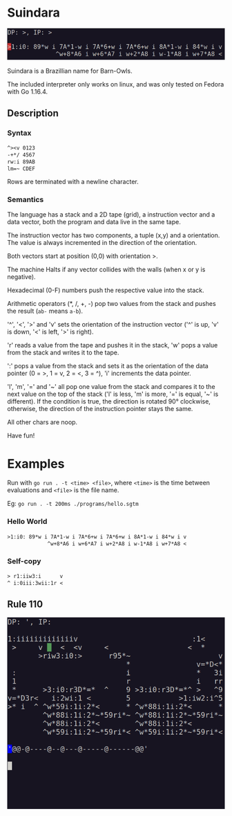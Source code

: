 # Suindara

![Alt Text](./hello.gif)

Suindara is a Brazillian name for Barn-Owls.

The included interpreter only works on linux, and was only tested on Fedora
with Go 1.16.4.

## Description

### Syntax

```
^><v 0123
-+*/ 4567
rw:i 89AB 
lm=~ CDEF 
```

Rows are terminated with a newline character.

### Semantics

The language has a stack and a 2D tape (grid), 
a instruction vector and a data vector,
both the program and data live in the same tape.

The instruction vector has two components,
a tuple (x,y) and a orientation. The value is always
incremented in the direction of the orientation.

Both vectors start at position (0,0) with orientation >.

The machine Halts if any vector collides with the walls (when x or y is negative).

Hexadecimal (0-F) numbers push the respective value into the stack.

Arithmetic operators (*, /, +, -) pop two values from 
the stack and pushes the result (`ab-` means `a-b`).

'^', '<', '>' and 'v' sets the orientation of the instruction vector
('^' is up, 'v' is down, '<' is left, '>' is right).

'r' reads a value from the tape and pushes it in the stack,
'w' pops a value from the stack and writes it to the tape.

':' pops a value from the stack and sets it as the orientation of the data pointer 
(0 = >, 1 = v, 2 = <, 3 = ^),
'i' increments the data pointer.

'l', 'm', '=' and '\~' all pop one value from the stack 
and compares it to the next value on the top of the stack 
('l' is less, 'm' is more, '=' is equal, '~' is different).
If the condition is true, the direction is rotated
90° clockwise, otherwise, the direction of the instruction
pointer stays the same.

All other chars are noop.

Have fun!

# Examples

Run with `go run . -t <time> <file>`, where
`<time>` is the time between evaluations and
`<file>` is the file name.

Eg: `go run . -t 200ms ./programs/hello.sgtm`

### Hello World

```
>1:i0: 89*w i 7A*1-w i 7A*6+w i 7A*6+w i 8A*1-w i 84*w i v
             ^w+8*A6 i w+6*A7 i w+2*A8 i w-1*A8 i w+7*A8 <
```

### Self-copy

```
> r1:iiw3:i      v
^ i:0iii:3wii:1r <
```

## Rule 110

![Alt Text](./rule110.gif)
